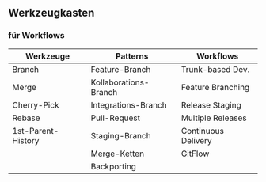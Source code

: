 ## Werkzeugkasten

### für Workflows

| Werkzeuge             | Patterns              | Workflows             |
|-----------------------|-----------------------|-----------------------|
| Branch                | Feature-Branch        | Trunk-based Dev.      |
| Merge                 | Kollaborations-Branch | Feature Branching     |
| Cherry-Pick           | Integrations-Branch   | Release Staging       |
| Rebase                | Pull-Request          | Multiple Releases     |
| 1st-Parent-History    | Staging-Branch        | Continuous Delivery   |
|                       | Merge-Ketten          | GitFlow               |
|                       | Backporting           |                       |
